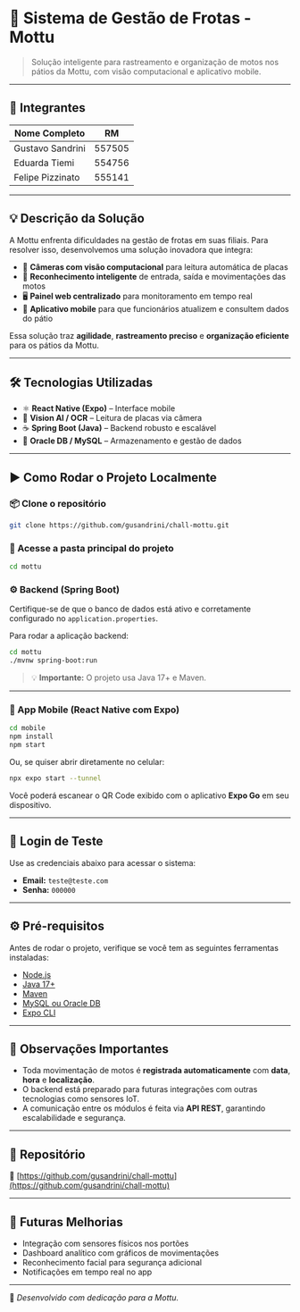 # 🛵 Sistema de Gestão de Frotas - Mottu

> Solução inteligente para rastreamento e organização de motos nos pátios da Mottu, com visão computacional e aplicativo mobile.

---

## 👥 Integrantes

| Nome Completo        | RM       |
|----------------------|----------|
| Gustavo Sandrini     | 557505   |
| Eduarda Tiemi        | 554756   |
| Felipe Pizzinato     | 555141   |

---

## 💡 Descrição da Solução

A Mottu enfrenta dificuldades na gestão de frotas em suas filiais. Para resolver isso, desenvolvemos uma solução inovadora que integra:

- 🎥 **Câmeras com visão computacional** para leitura automática de placas  
- 🧠 **Reconhecimento inteligente** de entrada, saída e movimentações das motos  
- 🖥️ **Painel web centralizado** para monitoramento em tempo real  
- 📱 **Aplicativo mobile** para que funcionários atualizem e consultem dados do pátio  

Essa solução traz **agilidade**, **rastreamento preciso** e **organização eficiente** para os pátios da Mottu.

---

## 🛠️ Tecnologias Utilizadas

- ⚛️ **React Native (Expo)** – Interface mobile  
- 🧠 **Vision AI / OCR** – Leitura de placas via câmera  
- ☕ **Spring Boot (Java)** – Backend robusto e escalável  
- 🐬 **Oracle DB / MySQL** – Armazenamento e gestão de dados  

---

## ▶️ Como Rodar o Projeto Localmente

### 📦 Clone o repositório
```bash
git clone https://github.com/gusandrini/chall-mottu.git
```

### 📁 Acesse a pasta principal do projeto
```bash
cd mottu
```

### ⚙️ Backend (Spring Boot)
Certifique-se de que o banco de dados está ativo e corretamente configurado no `application.properties`.

Para rodar a aplicação backend:
```bash
cd mottu
./mvnw spring-boot:run
```

> 💡 **Importante:** O projeto usa Java 17+ e Maven.

---

### 📱 App Mobile (React Native com Expo)
```bash
cd mobile
npm install
npm start
```

Ou, se quiser abrir diretamente no celular:
```bash
npx expo start --tunnel
```

Você poderá escanear o QR Code exibido com o aplicativo **Expo Go** em seu dispositivo.

---

## 🔐 Login de Teste

Use as credenciais abaixo para acessar o sistema:

- **Email:** `teste@teste.com`  
- **Senha:** `000000`

---

## ⚙️ Pré-requisitos

Antes de rodar o projeto, verifique se você tem as seguintes ferramentas instaladas:

- [Node.js](https://nodejs.org)
- [Java 17+](https://www.oracle.com/java/technologies/javase-downloads.html)
- [Maven](https://maven.apache.org)
- [MySQL ou Oracle DB](https://www.mysql.com/)
- [Expo CLI](https://docs.expo.dev/get-started/installation/)

---

## 📝 Observações Importantes

- Toda movimentação de motos é **registrada automaticamente** com **data**, **hora** e **localização**.  
- O backend está preparado para futuras integrações com outras tecnologias como sensores IoT.  
- A comunicação entre os módulos é feita via **API REST**, garantindo escalabilidade e segurança.  

---

## 📎 Repositório

🔗 [https://github.com/gusandrini/chall-mottu](https://github.com/gusandrini/chall-mottu)

---

## 🚀 Futuras Melhorias

- Integração com sensores físicos nos portões  
- Dashboard analítico com gráficos de movimentações  
- Reconhecimento facial para segurança adicional  
- Notificações em tempo real no app  

---

📍 *Desenvolvido com dedicação para a Mottu.*
